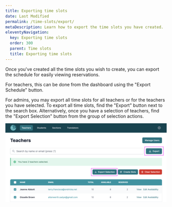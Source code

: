 ```yaml
---
title: Exporting time slots
date: Last Modified
permalink: /time-slots/export/
metaDescription: Learn how to export the time slots you have created.
eleventyNavigation:
  key: Exporting time slots
  order: 300
  parent: Time slots
  title: Exporting time slots
---
```


Once you've created all the time slots you wish to create, you can export the schedule for easily viewing reservations.

For teachers, this can be done from the dashboard using the "Export Schedule" button.

For admins, you may export all time slots for all teachers or for the teachers you have selected. To export all time slots, find the "Export" button next to the search box. Alternatively, once you have a selection of teachers, find the "Export Selection" button from the group of selection actions.

<img alt="Export time slots" src="/content/images/export.png" class="w-full" />